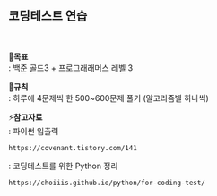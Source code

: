 <h2>코딩테스트 연습</h2>
<br>

🔔**목표** <br>
: 백준 골드3 + 프로그래래머스 레벨 3

📣**규칙** <br>
: 하루에 4문제씩 한 500~600문제 풀기 (알고리즘별 하나씩)

⚡**참고자료** <br>
: 파이썬 입출력
```
https://covenant.tistory.com/141
```
: 코딩테스트를 위한 Python 정리
```
https://choiiis.github.io/python/for-coding-test/
```
